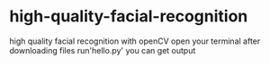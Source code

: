 # high-quality-facial-recognition
high quality facial recognition with openCV
open your terminal after downloading files
run'hello.py' you can get output
